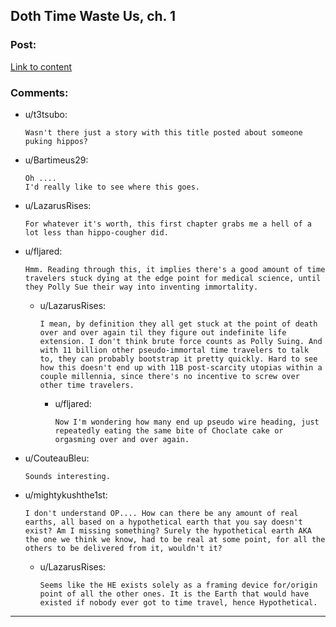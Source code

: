 ## Doth Time Waste Us, ch. 1

### Post:

[Link to content]()

### Comments:

- u/t3tsubo:
  ```
  Wasn't there just a story with this title posted about someone puking hippos?
  ```

- u/Bartimeus29:
  ```
  Oh ....
  I'd really like to see where this goes.
  ```

- u/LazarusRises:
  ```
  For whatever it's worth, this first chapter grabs me a hell of a lot less than hippo-cougher did.
  ```

- u/fljared:
  ```
  Hmm. Reading through this, it implies there's a good amount of time travelers stuck dying at the edge point for medical science, until they Polly Sue their way into inventing immortality.
  ```

  - u/LazarusRises:
    ```
    I mean, by definition they all get stuck at the point of death over and over again til they figure out indefinite life extension. I don't think brute force counts as Polly Suing. And with 11 billion other pseudo-immortal time travelers to talk to, they can probably bootstrap it pretty quickly. Hard to see how this doesn't end up with 11B post-scarcity utopias within a couple millennia, since there's no incentive to screw over other time travelers.
    ```

    - u/fljared:
      ```
      Now I'm wondering how many end up pseudo wire heading, just repeatedly eating the same bite of Choclate cake or orgasming over and over again.
      ```

- u/CouteauBleu:
  ```
  Sounds interesting.
  ```

- u/mightykushthe1st:
  ```
  I don't understand OP.... How can there be any amount of real earths, all based on a hypothetical earth that you say doesn't exist? Am I missing something? Surely the hypothetical earth AKA the one we think we know, had to be real at some point, for all the others to be delivered from it, wouldn't it?
  ```

  - u/LazarusRises:
    ```
    Seems like the HE exists solely as a framing device for/origin point of all the other ones. It is the Earth that would have existed if nobody ever got to time travel, hence Hypothetical.
    ```

---

